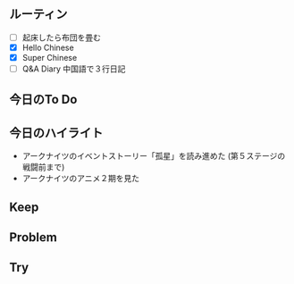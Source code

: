 ## ルーティン
- [ ] 起床したら布団を畳む
- [x] Hello Chinese
- [x] Super Chinese
- [ ] Q&A Diary 中国語で３行日記
## 今日のTo Do
## 今日のハイライト
+ アークナイツのイベントストーリー「孤星」を読み進めた (第５ステージの戦闘前まで)
+ アークナイツのアニメ２期を見た
## Keep
## Problem
## Try
